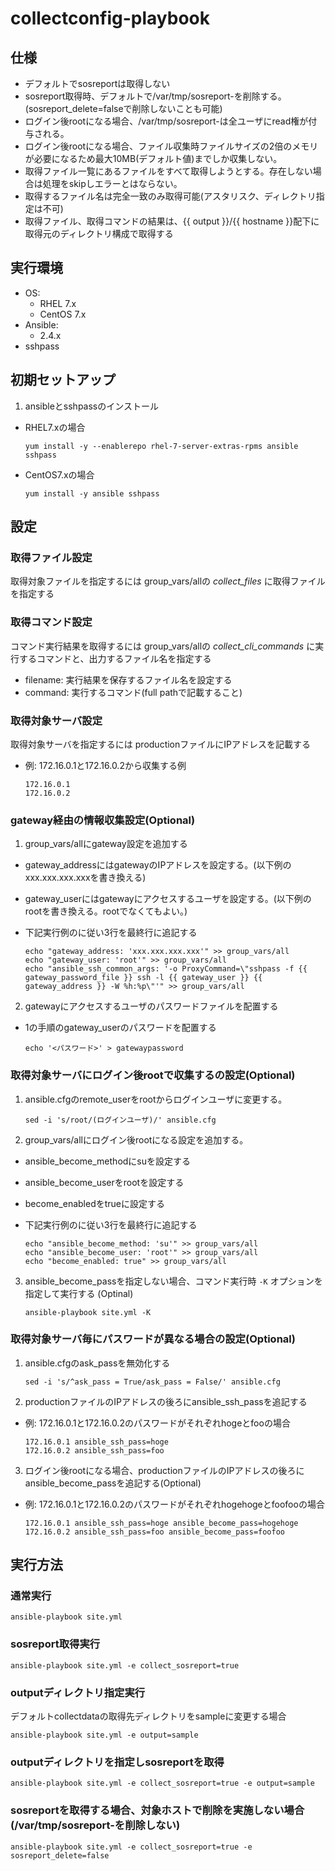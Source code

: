 # collectconfig-playbook

## 仕様

- デフォルトでsosreportは取得しない
- sosreport取得時、デフォルトで/var/tmp/sosreport-を削除する。(sosreport_delete=falseで削除しないことも可能)
- ログイン後rootになる場合、/var/tmp/sosreport-は全ユーザにread権が付与される。
- ログイン後rootになる場合、ファイル収集時ファイルサイズの2倍のメモリが必要になるため最大10MB(デフォルト値)までしか収集しない。
- 取得ファイル一覧にあるファイルをすべて取得しようとする。存在しない場合は処理をskipしエラーとはならない。
- 取得するファイル名は完全一致のみ取得可能(アスタリスク、ディレクトリ指定は不可)
- 取得ファイル、取得コマンドの結果は、{{ output }}/{{ hostname }}配下に取得元のディレクトリ構成で取得する

## 実行環境

- OS:
  - RHEL 7.x
  - CentOS 7.x
- Ansible:
  - 2.4.x
- sshpass

## 初期セットアップ

1. ansibleとsshpassのインストール

  - RHEL7.xの場合
    ```
    yum install -y --enablerepo rhel-7-server-extras-rpms ansible sshpass
    ```

  - CentOS7.xの場合
    ```
    yum install -y ansible sshpass
    ```

## 設定

### 取得ファイル設定

取得対象ファイルを指定するには
group_vars/allの *collect_files* に取得ファイルを指定する

### 取得コマンド設定

コマンド実行結果を取得するには
group_vars/allの *collect_cli_commands* に実行するコマンドと、出力するファイル名を指定する

- filename: 実行結果を保存するファイル名を設定する
- command: 実行するコマンド(full pathで記載すること)

### 取得対象サーバ設定

取得対象サーバを指定するには
productionファイルにIPアドレスを記載する

- 例: 172.16.0.1と172.16.0.2から収集する例

  ```
  172.16.0.1
  172.16.0.2
  ```

### gateway経由の情報収集設定(Optional)

1. group_vars/allにgateway設定を追加する

  - gateway_addressにはgatewayのIPアドレスを設定する。(以下例のxxx.xxx.xxx.xxxを書き換える)
  - gateway_userにはgatewayにアクセスするユーザを設定する。(以下例のrootを書き換える。rootでなくてもよい。)
  - 下記実行例のに従い3行を最終行に追記する

    ```
    echo "gateway_address: 'xxx.xxx.xxx.xxx'" >> group_vars/all
    echo "gateway_user: 'root'" >> group_vars/all
    echo "ansible_ssh_common_args: '-o ProxyCommand=\"sshpass -f {{ gateway_password_file }} ssh -l {{ gateway_user }} {{ gateway_address }} -W %h:%p\"'" >> group_vars/all
    ```

2. gatewayにアクセスするユーザのパスワードファイルを配置する

  - 1の手順のgateway_userのパスワードを配置する

    ```
    echo '<パスワード>' > gatewaypassword
    ```

### 取得対象サーバにログイン後rootで収集するの設定(Optional)

1. ansible.cfgのremote_userをrootからログインユーザに変更する。

    ```
    sed -i 's/root/(ログインユーザ)/' ansible.cfg
    ```

2. group_vars/allにログイン後rootになる設定を追加する。

  - ansible_become_methodにsuを設定する
  - ansible_become_userをrootを設定する
  - become_enabledをtrueに設定する
  - 下記実行例のに従い3行を最終行に追記する

    ```
    echo "ansible_become_method: 'su'" >> group_vars/all
    echo "ansible_become_user: 'root'" >> group_vars/all
    echo "become_enabled: true" >> group_vars/all
    ```

3. ansible_become_passを指定しない場合、コマンド実行時 `-K` オプションを指定して実行する (Optinal)

    ```
    ansible-playbook site.yml -K
    ```

### 取得対象サーバ毎にパスワードが異なる場合の設定(Optional)

1. ansible.cfgのask_passを無効化する

    ```
    sed -i 's/^ask_pass = True/ask_pass = False/' ansible.cfg
    ```

2. productionファイルのIPアドレスの後ろにansible_ssh_passを追記する

- 例: 172.16.0.1と172.16.0.2のパスワードがそれぞれhogeとfooの場合

  ```
  172.16.0.1 ansible_ssh_pass=hoge
  172.16.0.2 ansible_ssh_pass=foo
  ```

3. ログイン後rootになる場合、productionファイルのIPアドレスの後ろにansible_become_passを追記する(Optional)

- 例: 172.16.0.1と172.16.0.2のパスワードがそれぞれhogehogeとfoofooの場合

  ```
  172.16.0.1 ansible_ssh_pass=hoge ansible_become_pass=hogehoge
  172.16.0.2 ansible_ssh_pass=foo ansible_become_pass=foofoo
  ```

## 実行方法

### 通常実行


```
ansible-playbook site.yml
```

### sosreport取得実行

```
ansible-playbook site.yml -e collect_sosreport=true
```

### outputディレクトリ指定実行

デフォルトcollectdataの取得先ディレクトリをsampleに変更する場合

```
ansible-playbook site.yml -e output=sample
```

### outputディレクトリを指定しsosreportを取得

```
ansible-playbook site.yml -e collect_sosreport=true -e output=sample
```

### sosreportを取得する場合、対象ホストで削除を実施しない場合(/var/tmp/sosreport-を削除しない)

```
ansible-playbook site.yml -e collect_sosreport=true -e sosreport_delete=false
```
